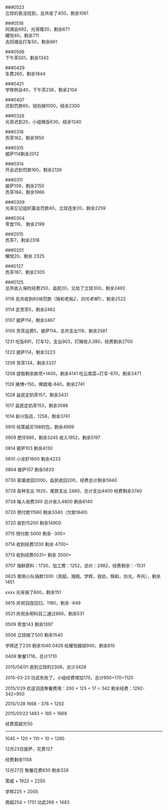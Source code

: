  
###0523<br>
立琼的表没找到，总共收了400，剩余1061<br>

###0518<br>
同湘会692，光哥赠20，剩余671<br>
耀悦40，剩余711<br>
去同湘会打车50，剩余661<br>

###0506<br>
下午茶501，剩余1343<br>

###0429<br>
车费260，剩余1844<br>

###0421<br>
学辉例会40，下午茶236，剩余2104<br>

###0407<br>
迟到罚款60，锐劝捐1000，结余2300<br>

###0328<br>
光哥迟到20，小组晚饭630，结余1240<br>

###0318<br>
贡茶162，剩余1850<br>

###0315<br>
披萨114剩余2012<br>

###0314<br>
开会迟到罚款160，剩余2126<br>

###0311<br>
披萨109，剩余2150<br>
贡茶184，剩余1966<br>

###0309<br>
光哥忘记组织晨会罚款40，立琼连坐20，剩余2259<br>

###0304<br>
零食119， 剩余2199<br>

###2015<br>
贡茶7，剩余2318<br>

###0201<br>
耀悦20，剩余 2325<br>

###0127<br>
贡茶187，剩余2305<br>

###0125<br>
总共收入保险经费250，益民20，又给了立琼300，剩余2492<br>

0118
总共收到60块罚款（锦和老板*2，剑光老板*1），剩余2522

0114
定贡茶5，剩余2462

0107
披萨114，剩余2467

0105
贡茶运费5，披萨114，总共支出119，剩余2581

1231
吃饭891，打车12，支出903，打赌收入380，经费剩余2700

1222
披萨114，剩余3223

1209
贡茶134，剩余3337

1208
提取剩余款项+1400，剩余4141
吃云南菜+打车-670，剩余3471

1126
赌博+150，佛跳墙-840，剩余2741

1028
益民定奶茶157，剩余3431

1017
益民定奶茶153，剩余3588

1014
新兴饭店，1258，剩余3741

0910
给策威买198的包，剩余4999

0909
肥仔885，剩余3245
收入1952，剩余5197

0814
披萨103 剩余4130

0810
小龙虾1600 剩余4233

0804
披萨107 剩余5833


0730
家属收回2000，益民收回200，经费总计剩余5940

0728
各种支出 1920，尾款支出 2480，总计支出4400
经费剩余3740

0728
每人收费300 总计收入4800
剩余8140

0720
预付款11560
剩余3340（欠款1840）

0720
收到15200
剩余14900

0715 预付款 5000
剩余 -300+

0714 收到经费1200
剩余 4700+

0713 收到经费5031+
剩余 3500+

0707
海鲜原料：1730，加工费：1252，总价：2982，经费剩余：-1531

0625
案例小队捐款1300（周超，海翔，学辉，锐劝，锦和，剑光，布托），剩余1451

xxxx
光哥捐了800，剩余151

0615 
庆祝羽连回归，1180，剩余 -649

0521
庆祝永明科目二通过866，剩余531

0509
零食143 剩余1397


0506
立琼捐了500 剩余1540

学辉还了230 剩余1040
0428
给耀悦踢球900，剩余810

0409
聚餐1718，总计1710

2015/04/01
收到立琼的2308，总计3428

2015-03-23
功武失败了，小组经费增加170，总计950+170=1120

2015/1/29
欢送羽连聚餐费用：200 + 125 + 17 = 342
剩余经费：1292-342=950

2015/1/28
1668 - 376 = 1292

2015/01/22
1483 + 185 = 1668

经费周超欠50

------------------------------
1045 + 120 + 110 + 10 = 1285

12月23日披萨，花费127

经费剩余1158

12月27日 聚餐花费830 剩余328


策威 + 1922 = 2250

学辉225 = 2005

周超254 = 1751
功武268 = 1483

